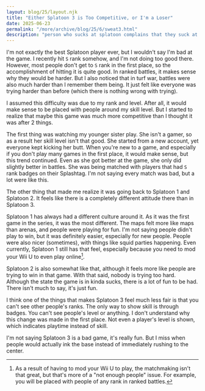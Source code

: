 ```yaml
---
layout: blog/25/layout.njk
title: "Either Splatoon 3 is Too Competitive, or I'm a Loser"
date: 2025-06-23
permalink: "/more/archive/blog/25/6/sweat3.html"
description: "person who sucks at splatoon complains that they suck at the game"
---
```

I'm not exactly the best Splatoon player ever, but I wouldn't say I'm bad at the game. I recently hit `S` rank somehow, and I'm not doing too good there. However, most people don't get to `S` rank in the first place, so the accomplishment of hitting it is quite good. In ranked battles, it makes sense why they would be harder. But I also noticed that in turf war, battles were also much harder than I remember them being. It just felt like everyone was trying harder than before (which there is nothing wrong with trying).

I assumed this difficulty was due to my rank and level. After all, it would make sense to be placed with people around my skill level. But I started to realize that maybe this game was much more competitive than I thought it was after 2 things.

The first thing was watching my younger sister play. She isn't a gamer, so as a result her skill level isn't that good. She started from a new account, yet everyone kept kicking her butt. When you're new to a game, and especially if you don't play many games in the first place, it would make sense, but this trend continued. Even as she got better at the game, she only did slightly better in battles. She was being matched with players that had `S` rank badges on their Splashtag. I'm not saying every match was bad, but a lot were like this.

The other thing that made me realize it was going back to Splatoon 1 and Splatoon 2. It feels like there is a completely different attitude there than in Splatoon 3.

Splatoon 1 has always had a different culture around it. As it was the first game in the series, it was the most different. The maps felt more like maps than arenas, and people were playing for fun. I'm not saying people didn't play to win, but it was definitely easier, especially for new people. People were also nicer (sometimes), with things like squid parties happening. Even currently, Splatoon 1 still has that feel, especially because you need to mod your Wii U to even play online[^1].

Splatoon 2 is also somewhat like that, although it feels more like people are trying to win in that game. With that said, nobody is trying too hard. Although the state the game is in kinda sucks, there is a lot of fun to be had. There isn't much to say, it's just fun.

I think one of the things that makes Splatoon 3 feel much less fair is that you can't see other people's ranks. The only way to show skill is through badges. You can't see people's level or anything. I don't understand why this change was made in the first place. Not even a player's level is shown, which indicates playtime instead of skill.

I'm not saying Splatoon 3 is a bad game, it's really fun. But I miss when people would actually ink the base instead of immediately rushing to the center.

[^1]: As a result of having to mod your Wii U to play, the matchmaking isn't that great, but that's more of a "not enough people" issue. For example, you will be placed with people of any rank in ranked battles.
